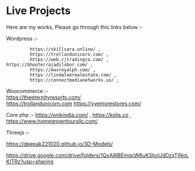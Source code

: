 # Live Projects
Here are my works,  Please go through this links below :-  

Wordpress :- 

             https://skillsara.online/ ,
             https://trollandunicorn.com/ , 
             https://web.rjtradingco.com/ ,           https://bhooterrajadilobor.com/ , 
             https://maxroyalph.com/ , 
             https://lindaleerealestate.com/ , 
             https://connectmedianetworks.us/ , 
            

Woocommerce :-  
https://theeternityresorts.com/  
https://trollandunicorn.com
https://yvemorestores.com/
 

Core php :- 
             https://snikindia.com/ , 
             https://kolis.co , 
             https://www.homegrowntoursllc.com/

Threejs :-

https://deepak221020.github.io/3D-Models/



https://drive.google.com/drive/folders/1QxA8lBEmqcW6uKShoUdDzxTjNoLKITRz?usp=sharing